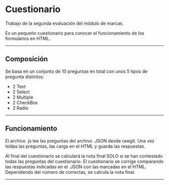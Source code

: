 # Cuestionario

Trabajo de la segunda evaluación del módulo de marcas.

Es un pequeño cuestionario para conocer el funcionamiento de los formularios en HTML.

---
## Composición

Se basa en un conjunto de 10 preguntas en total con unos 5 tipos de pregunta distintos:
+ 2 Text
+ 2 Select
+ 2 Multiple
+ 2 CheckBox
+ 2 Radio

---
## Funcionamiento
El archivo .js lee las preguntas del archivo .JSON desde rawgit.
Una vez leídas las preguntas, las carga en el HTML y guarda las respuestas.

Al final del cuestionario se calculará la nota final SOLO si se han contestado todas las preguntas del cuestionario.
El cuestionario se corrige comparando las respuestas indicadas en el .JSON con las marcadas en el HTML.
Dependiendo del número de correctas, se calcula la nota final.

---
